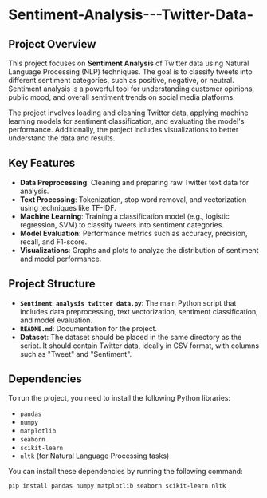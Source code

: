 # Sentiment-Analysis---Twitter-Data-

## Project Overview

This project focuses on **Sentiment Analysis** of Twitter data using Natural Language Processing (NLP) techniques. The goal is to classify tweets into different sentiment categories, such as positive, negative, or neutral. Sentiment analysis is a powerful tool for understanding customer opinions, public mood, and overall sentiment trends on social media platforms.

The project involves loading and cleaning Twitter data, applying machine learning models for sentiment classification, and evaluating the model's performance. Additionally, the project includes visualizations to better understand the data and results.

## Key Features

- **Data Preprocessing**: Cleaning and preparing raw Twitter text data for analysis.
- **Text Processing**: Tokenization, stop word removal, and vectorization using techniques like TF-IDF.
- **Machine Learning**: Training a classification model (e.g., logistic regression, SVM) to classify tweets into sentiment categories.
- **Model Evaluation**: Performance metrics such as accuracy, precision, recall, and F1-score.
- **Visualizations**: Graphs and plots to analyze the distribution of sentiment and model performance.

## Project Structure

- **`Sentiment analysis twitter data.py`**: The main Python script that includes data preprocessing, text vectorization, sentiment classification, and model evaluation.
- **`README.md`**: Documentation for the project.
- **Dataset**: The dataset should be placed in the same directory as the script. It should contain Twitter data, ideally in CSV format, with columns such as "Tweet" and "Sentiment".

## Dependencies

To run the project, you need to install the following Python libraries:

- `pandas`
- `numpy`
- `matplotlib`
- `seaborn`
- `scikit-learn`
- `nltk` (for Natural Language Processing tasks)

You can install these dependencies by running the following command:

```bash
pip install pandas numpy matplotlib seaborn scikit-learn nltk
